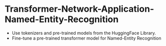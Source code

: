 # Transformer-Network-Application-Named-Entity-Recognition
* Use tokenizers and pre-trained models from the HuggingFace Library.
* Fine-tune a pre-trained transformer model for Named-Entity Recognition
